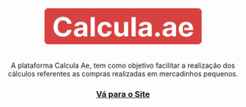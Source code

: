 <div align="center">
  <img src="/src/img/logos/logotipoFull.png">
</div>
</br>
<div align="center">
  <p>A plataforma Calcula Ae, tem como objetivo facilitar a realização dos cálculos referentes as compras realizadas em mercadinhos pequenos.</p>
</div>

<div align="center">
  <h3><a href='https://neemias-renan.github.io/calcula.ae/'>Vá para o Site</a></h3>
</div>

